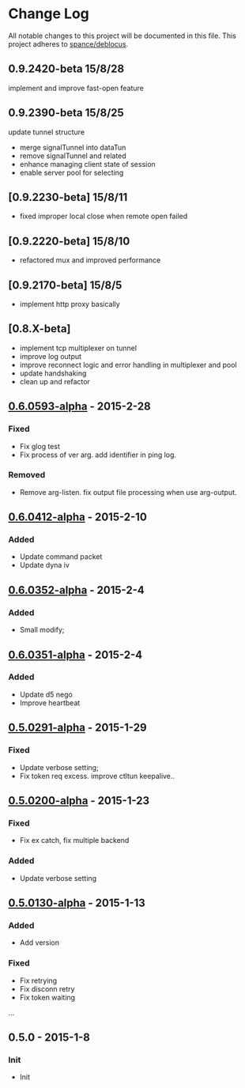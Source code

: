 # Change Log
All notable changes to this project will be documented in this file.
This project adheres to [spance/deblocus](https://github.com/spance/deblocus).

## 0.9.2420-beta 15/8/28
implement and improve fast-open feature

## 0.9.2390-beta 15/8/25
update tunnel structure
- merge signalTunnel into dataTun
- remove signalTunnel and related
- enhance managing client state of session
- enable server pool for selecting

## [0.9.2230-beta] 15/8/11
- fixed improper local close when remote open failed

## [0.9.2220-beta] 15/8/10
- refactored mux and improved performance

## [0.9.2170-beta] 15/8/5
- implement http proxy basically

## [0.8.X-beta]
- implement tcp multiplexer on tunnel
- improve log output
- improve reconnect logic and error handling in multiplexer and pool
- update handshaking
- clean up and refactor

## [0.6.0593-alpha](https://github.com/spance/deblocus/compare/0.6.0412-alpha...0.6.0593-alpha) - 2015-2-28
### Fixed
- Fix glog test
- Fix process of ver arg. add identifier in ping log.

### Removed
- Remove arg-listen. fix output file processing when use arg-output.

## [0.6.0412-alpha](https://github.com/spance/deblocus/compare/0.6.0352-alpha...0.6.0412-alpha) - 2015-2-10
### Added
- Update command packet
- Update dyna iv

## [0.6.0352-alpha](https://github.com/spance/deblocus/compare/0.6.0351-alpha...0.6.0352-alpha) - 2015-2-4
### Added 
- Small modify; 


## [0.6.0351-alpha](https://github.com/spance/deblocus/compare/0.5.0291-alpha...0.6.0351-alpha) - 2015-2-4
### Added
- Update d5 nego
-	Improve heartbeat

## [0.5.0291-alpha](https://github.com/spance/deblocus/compare/0.5.0200-alpha...0.5.0291-alpha) - 2015-1-29
### Fixed
- Update verbose setting;
- Fix token req excess. improve ctltun keepalive..

## [0.5.0200-alpha](https://github.com/spance/deblocus/compare/0.5.0130-alpha...0.5.0200-alpha) - 2015-1-23
### Fixed
- Fix ex catch, fix multiple backend

### Added
- Update verbose setting

## [0.5.0130-alpha](https://github.com/spance/deblocus/compare/0.5.0...0.5.0130-alpha) - 2015-1-13
### Added
- Add version

### Fixed
- Fix retrying
- Fix disconn retry
- Fix token waiting

...
## 0.5.0 - 2015-1-8
### Init
- Init
